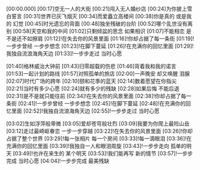 [00:00.000]
[00:17]空无一人的大街
[00:21]闯入无人婚纱店
[00:24]为你披上雪白誓言
[00:31]世界已灰飞烟灭
[00:34]而爱矗立高楼间
[00:38]你是真的 或是我的 幻觉
[00:45]时光遗忘的背面
[00:48]独坐残破的台阶
[00:52]哪个乱世没有离别
[00:58]天空和我的中间
[01:02]只剩倾盆的思念 如果相识
[01:07]不能相恋 是不是还不如擦肩
[01:12]!在失去你的风景里面
[01:16]!你却占据了每一条街
[01:19]!一步步曾经 一步步想念
[01:23]!在脚下蔓延
[01:26]!在充满你的回忆里面
[01:29]!我独自流浪海角天边
[01:33]!一步步走过 当时心愿

[01:40]格林威治大钟前
[01:43]归零超载的伤悲
[01:46]背着我和我的诺言
[01:53]一起计划的路线
[01:57]对照孤单的旅店
[02:00]一声晚安 却又唤醒 泪腺
[02:07]时代广场的跨年
[02:10]颐和花季的蓝天
[02:14]数着愿望在你指尖
[02:21]当时有多少心愿
[02:24]就有多少的残缺
[02:28]如果后悔 不能后退
[02:31]是不是就只能往前
[02:34]!在失去你的风景里面
[02:38]!你却占据了每一条街
[02:41]!一步步曾经 一步步想念
[02:45]!在脚下蔓延
[02:48]!在充满你的回忆里面
[02:52]!我独自流浪海角天边
[02:55]!一步步走过 当时心愿

[03:02]生如浮萍般卑微
[03:05]爱却苍穹般壮烈
[03:09]我要为你爬上最险山岳
[03:12]走过最崎岖眷恋 一步一步穿越
[03:22]!在失去你的风景里面
[03:26]!你却占据了整个世界
[03:29]!每一张相片 每一个房间
[03:33]!每一滴眼泪
[03:36]!在充满你的回忆里面
[03:39]!我独自一人和眼泪周旋
[03:43]!一步步走向 孤单的明天
[03:49]!也许在来生的 某个明天
[03:53]!我们能再写 新的情节
[03:57]!一步步完成 当时心愿
[04:04]!一步步完成 最美残缺